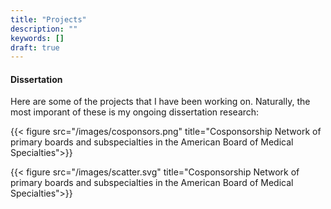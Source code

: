 ```yaml
---
title: "Projects"
description: ""
keywords: []
draft: true
---
```


#### Dissertation

Here are some of the projects that I have been working on. Naturally, the most imporant of these is my ongoing dissertation research:

{{< figure src="/images/cosponsors.png" title="Cosponsorship Network of primary boards and subspecialties in the American Board of Medical Specialties">}}


{{< figure src="/images/scatter.svg" title="Cosponsorship Network of primary boards and subspecialties in the American Board of Medical Specialties">}}
